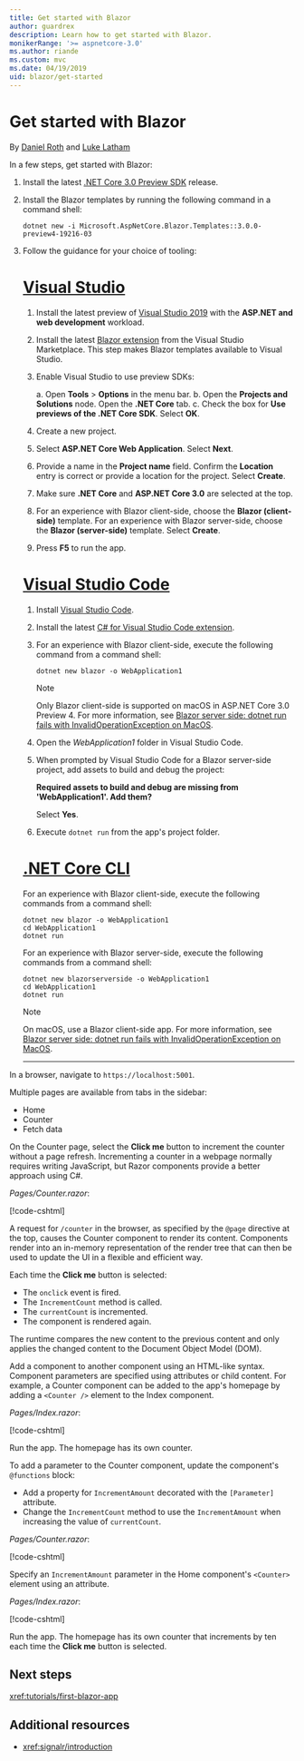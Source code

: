 ```yaml
---
title: Get started with Blazor
author: guardrex
description: Learn how to get started with Blazor.
monikerRange: '>= aspnetcore-3.0'
ms.author: riande
ms.custom: mvc
ms.date: 04/19/2019
uid: blazor/get-started
---
```

# Get started with Blazor

By [Daniel Roth](https://github.com/danroth27) and [Luke Latham](https://github.com/guardrex)

In a few steps, get started with Blazor:

1. Install the latest [.NET Core 3.0 Preview SDK](https://dotnet.microsoft.com/download/dotnet-core/3.0) release.

1. Install the Blazor templates by running the following command in a command shell:

   ```console
   dotnet new -i Microsoft.AspNetCore.Blazor.Templates::3.0.0-preview4-19216-03
   ```

1. Follow the guidance for your choice of tooling:

   # [Visual Studio](#tab/visual-studio)
   
   1. Install the latest preview of [Visual Studio 2019](https://visualstudio.com/preview) with the **ASP.NET and web development** workload.
   2. Install the latest [Blazor extension](https://go.microsoft.com/fwlink/?linkid=870389) from the Visual Studio Marketplace. This step makes Blazor templates available to Visual Studio.
   3. Enable Visual Studio to use preview SDKs:
   
      a. Open **Tools** > **Options** in the menu bar.
      b. Open the **Projects and Solutions** node. Open the **.NET Core** tab.
      c. Check the box for **Use previews of the .NET Core SDK**. Select **OK**.
   
   4. Create a new project.
   5. Select **ASP.NET Core Web Application**. Select **Next**.
   6. Provide a name in the **Project name** field. Confirm the **Location** entry is correct or provide a location for the project. Select **Create**.
   7. Make sure **.NET Core** and **ASP.NET Core 3.0** are selected at the top.
   8. For an experience with Blazor client-side, choose the **Blazor (client-side)** template. For an experience with Blazor server-side, choose the **Blazor (server-side)** template. Select **Create**.
   9. Press **F5** to run the app.
   
   # [Visual Studio Code](#tab/visual-studio-code)
   
   1. Install [Visual Studio Code](https://code.visualstudio.com/).
   2. Install the latest [C# for Visual Studio Code extension](https://marketplace.visualstudio.com/items?itemName=ms-vscode.csharp).
   3. For an experience with Blazor client-side, execute the following command from a command shell:
   
      ```console
      dotnet new blazor -o WebApplication1
      ```

      > [!NOTE]
      > Only Blazor client-side is supported on macOS in ASP.NET Core 3.0 Preview 4. For more information, see [Blazor server side: dotnet run fails with InvalidOperationException on MacOS](https://github.com/aspnet/AspNetCore/issues/9402).
   
   4. Open the *WebApplication1* folder in Visual Studio Code.
   5. When prompted by Visual Studio Code for a Blazor server-side project, add assets to build and debug the project:
   
      **Required assets to build and debug are missing from 'WebApplication1'. Add them?**
   
      Select **Yes**.
   
   6. Execute `dotnet run` from the app's project folder.
   
   <!--
   
   # [Visual Studio for Mac](#tab/visual-studio-mac)
   
   1. Install [Visual Studio for Mac](https://visualstudio.microsoft.com/vs/mac/). Switch the [Update channel to Preview](/visualstudio/mac/install-preview).
   2. Select **File** > **New Solution** or **New Project**.
   3. In the sidebar, select **.NET Core** > **App**.
   4. For an experience with Blazor server-side, select the **ASP.NET Core Blazor (server-side)** template. For an experience with Blazor server-side, select the **ASP.NET Core Blazor (client-side)** template. Select **Next**.
   5. The **Target Framework** defaults to **.NET Core 3.0**. Select **Next**.
   6. In the **Project Name** field, enter `WebApplication1`. Select **Create**.
   7. Select **Run** > **Run Without Debugging** to run the app *without the debugger*. Running with the debugger isn't supported at this time.
   
   -->
   
   # [.NET Core CLI](#tab/netcore-cli/)
   
   For an experience with Blazor client-side, execute the following commands from a command shell:
   
   ```console
   dotnet new blazor -o WebApplication1
   cd WebApplication1
   dotnet run
   ```
   
   For an experience with Blazor server-side, execute the following commands from a command shell:
   
   ```console
   dotnet new blazorserverside -o WebApplication1
   cd WebApplication1
   dotnet run
   ```
   
   > [!NOTE]
   > On macOS, use a Blazor client-side app. For more information, see [Blazor server side: dotnet run fails with InvalidOperationException on MacOS](https://github.com/aspnet/AspNetCore/issues/9402).
   
   ---

In a browser, navigate to `https://localhost:5001`.

Multiple pages are available from tabs in the sidebar:

* Home
* Counter
* Fetch data

On the Counter page, select the **Click me** button to increment the counter without a page refresh. Incrementing a counter in a webpage normally requires writing JavaScript, but Razor components provide a better approach using C#.

*Pages/Counter.razor*:

[!code-cshtml[](get-started/samples_snapshot/3.x/Counter1.razor)]

A request for `/counter` in the browser, as specified by the `@page` directive at the top, causes the Counter component to render its content. Components render into an in-memory representation of the render tree that can then be used to update the UI in a flexible and efficient way.

Each time the **Click me** button is selected:

* The `onclick` event is fired.
* The `IncrementCount` method is called.
* The `currentCount` is incremented.
* The component is rendered again.

The runtime compares the new content to the previous content and only applies the changed content to the Document Object Model (DOM).

Add a component to another component using an HTML-like syntax. Component parameters are specified using attributes or child content. For example, a Counter component can be added to the app's homepage by adding a `<Counter />` element to the Index component.

*Pages/Index.razor*:

[!code-cshtml[](get-started/samples_snapshot/3.x/Index1.razor?highlight=7)]

Run the app. The homepage has its own counter.

To add a parameter to the Counter component, update the component's `@functions` block:

* Add a property for `IncrementAmount` decorated with the `[Parameter]` attribute.
* Change the `IncrementCount` method to use the `IncrementAmount` when increasing the value of `currentCount`.

*Pages/Counter.razor*:

[!code-cshtml[](get-started/samples_snapshot/3.x/Counter2.razor?highlight=4-5,9)]

Specify an `IncrementAmount` parameter in the Home component's `<Counter>` element using an attribute.

*Pages/Index.razor*:

[!code-cshtml[](get-started/samples_snapshot/3.x/Index2.razor)]

Run the app. The homepage has its own counter that increments by ten each time the **Click me** button is selected.

## Next steps

<xref:tutorials/first-blazor-app>

## Additional resources

* <xref:signalr/introduction>
